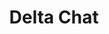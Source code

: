---
git: https://github.com/deltachat
logohandle: deltachat
sort: delta
title: Delta Chat
website: https://delta.chat/en/
---